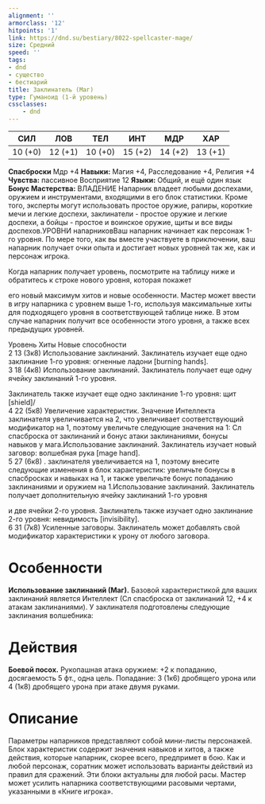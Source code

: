 ```yaml
---
alignment: ''
armorclass: '12'
hitpoints: '1'
link: https://dnd.su/bestiary/8022-spellcaster-mage/
size: Средний
speed: ''
tags:
- dnd
- существо
- бестиарий
title: Заклинатель (Маг)
type: Гуманоид (1-й уровень)
cssclasses:
    - dnd
---
```



| СИЛ | ЛОВ | ТЕЛ | ИНТ | МДР | ХАР |
|---|---|---|---|---|---|
| 10 (+0) | 12 (+1) | 10 (+0) | 15 (+2) | 14 (+2) | 13 (+1) |
**Спасброски** Мдр +4
**Навыки:** Магия +4, Расследование +4, Религия +4
**Чувства:** пассивное Восприятие 12
**Языки:** Общий, и ещё один язык
**Бонус Мастерства:** ВЛАДЕНИЕ 
Напарник владеет любыми доспехами, оружием и инструментами, входящими в его блок статистики. Кроме того, эксперты могут использовать простое оружие, рапиры, короткие мечи и легкие доспехи, заклинатели - простое оружие и легкие доспехи, а бойцы - простое и воинское оружие, щиты и все виды доспехов.УРОВНИ напарниковВаш напарник начинает как персонаж 1-го уровня. По мере того, как вы вместе участвуете в приключении, ваш напарник получает очки опыта и достигает новых уровней так же, как и персонаж игрока.

Когда напарник получает уровень, посмотрите на таблицу ниже и обратитесь к строке нового уровня, которая покажет

его новый максимум хитов и новые особенности. Мастер может ввести в игру напарника с уровнем выше 1-го, используя максимальные хиты для подходящего уровня в соответствующей таблице ниже. В этом случае напарник получит все особенности этого уровня, а также всех предыдущих уровней.


Уровень  Хиты Новые способности  
2 13 (3к8)  Использование заклинаний. Заклинатель изучает еще одно заклинание 1-го уровня: огненные ладони [burning hands].  
3 18 (4к8)  Использование заклинаний. Заклинатель получает еще одну ячейку заклинаний 1-го уровня.

Заклинатель также изучает еще одно заклинание 1-го уровня: щит [shield]/  
4 22 (5к8)  Увеличение характеристик. Значение Интеллекта заклинателя увеличивается на 2, что увеличивает соответствующий модификатор на 1, поэтому увеличьте следующие значения на 1: Сл спасброска от заклинаний и бонус атаки заклинаниями, бонусы навыков у мага.Использование заклинаний. Заклинатель изучает новый заговор: волшебная рука [mage hand].  
5 27 (6к8)  .  заклинателя увеличивается на 1, поэтому внесите следующие изменения в блок характеристик: увеличьте бонусы в спасбросках и навыках на 1, и также увеличьте бонус попаданию заклинаниями и оружием на 1.Использование заклинаний. Заклинатель получает дополнительную ячейку заклинаний 1-го уровня

и две ячейки 2-го уровня. Заклинатель также изучает одно заклинание 2-го уровня: невидимость [invisibility].  
6  31 (7к8)  Усиленные заговоры. Заклинатель может добавлять свой модификатор характеристики к урону от любого заговора.


# Особенности
**Использование заклинаний (Маг).** Базовой характеристикой для ваших заклинаний является Интеллект (Сл спасброска от заклинаний 12, +4 к атакам заклинаниями). У заклинателя подготовлены следующие заклинания волшебника:


# Действия
**Боевой посох.** Рукопашная атака оружием: +2 к попаданию, досягаемость 5 фт., одна цель. Попадание: 3 (1к6) дробящего урона или 4 (1к8) дробящего урона при атаке двумя руками.


# Описание
Параметры напарников представляют собой мини-листы персонажей. Блок характеристик содержит значения навыков и хитов, а также действия, которые напарник, скорее всего, предпримет в бою. Как и любой персонаж, соратник может использовать варианты действий из правил для сражений. Эти блоки актуальны для любой расы. Мастер может усилить напарника соответствующими расовыми чертами, указанными в «Книге игрока».